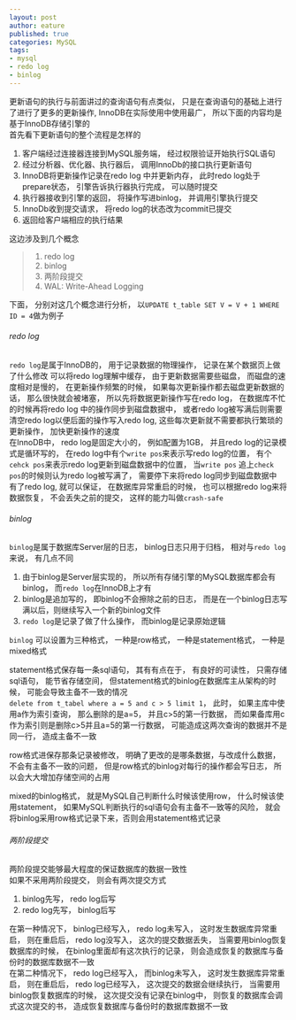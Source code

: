 ```yaml
---
layout: post
author: eature
published: true
categories: MySQL
tags:
- mysql
- redo log
- binlog
---
```


更新语句的执行与前面讲过的查询语句有点类似， 只是在查询语句的基础上进行了进行了更多的更新操作, InnoDB在实际使用中使用最广， 所以下面的内容均是基于InnoDB存储引擎的    
首先看下更新语句的整个流程是怎样的  
1. 客户端经过连接器连接到MySQL服务端， 经过权限验证开始执行SQL语句
2. 经过分析器、优化器、执行器后， 调用InnoDb的接口执行更新语句
3. InnoDB将更新操作记录在redo log 中并更新内存， 此时redo log处于prepare状态， 引擎告诉执行器执行完成， 可以随时提交
4. 执行器接收到引擎的返回， 将操作写进binlog， 并调用引擎执行提交
5. InnoDb收到提交请求， 将redo log的状态改为commit已提交
6. 返回给客户端相应的执行结果  

这边涉及到几个概念
> 1. redo log
> 2. binlog
> 3. 两阶段提交
> 4. WAL: Write-Ahead Logging

下面， 分别对这几个概念进行分析， 以`UPDATE t_table SET V = V + 1 WHERE ID = 4`做为例子  
###### redo log
`redo log`是属于InnoDB的， 用于记录数据的物理操作， 记录在某个数据页上做了什么修改
可以将redo log理解中缓存， 由于更新数据需要些磁盘， 而磁盘的速度相对是慢的， 在更新操作频繁的时候， 如果每次更新操作都去磁盘更新数据的话， 那么很快就会被堵塞， 所以先将数据更新操作写在redo log， 在数据库不忙的时候再将redo log 中的操作同步到磁盘数据中， 或者redo log被写满后则需要清空redo log以便后面的操作写入redo log, 这些每次更新就不需要都执行繁琐的更新操作， 加快更新操作的速度  
在InnoDB中， redo log是固定大小的， 例如配置为1GB， 并且redo log的记录模式是循环写的， 在redo log中有个`write pos`来表示写redo log的位置， 有个`cehck pos`来表示redo log更新到磁盘数据中的位置， 当`write pos` 追上`check pos`的时候则认为redo log被写满了， 需要停下来将redo log同步到磁盘数据中  
有了redo log, 就可以保证， 在数据库异常重启的时候， 也可以根据redo log来将数据恢复， 不会丢失之前的提交， 这样的能力叫做`crash-safe`
###### binlog
`binlog`是属于数据库Server层的日志， binlog日志只用于归档， 相对与`redo log`来说， 有几点不同  
1. 由于binlog是Server层实现的， 所以所有存储引擎的MySQL数据库都会有binlog， 而`redo log`在InnoDB上才有
2. binlog是追加写的， 即binlog不会擦除之前的日志， 而是在一个binlog日志写满以后，则继续写入一个新的binlog文件  
3. `redo log`是记录了做了什么操作， 而binlog是记录原始逻辑  

`binlog` 可以设置为三种格式， 一种是row格式， 一种是statement格式， 一种是mixed格式  

statement格式保存每一条sql语句， 其有有点在于， 有良好的可读性， 只需存储sql语句， 能节省存储空间， 但statement格式的binlog在数据库主从架构的时候， 可能会导致主备不一致的情况  
`delete from t_tabel where a = 5 and c > 5 limit 1`， 此时， 如果主库中使用a作为索引查询， 那么删除的是a=5， 并且c>5的第一行数据， 而如果备库用c作为索引则是删除c>5并且a=5的第一行数据， 可能造成这两次查询的数据并不是同一行， 造成主备不一致
  
row格式进保存那条记录被修改， 明确了更改的是哪条数据，与改成什么数据，不会有主备不一致的问题， 但是row格式的binlog对每行的操作都会写日志， 所以会大大增加存储空间的占用  

mixed的binlog格式， 就是MySQL自己判断什么时候该使用row， 什么时候该使用statement， 如果MySQL判断执行的sql语句会有主备不一致等的风险， 就会将binlog采用row格式记录下来，否则会用statement格式记录

###### 两阶段提交

两阶段提交能够最大程度的保证数据库的数据一致性  
如果不采用两阶段提交， 则会有两次提交方式  
1. binlog先写， redo log后写
2. redo log先写， binlog后写

在第一种情况下， binlog已经写入， redo log未写入， 这时发生数据库异常重启， 则在重启后， redo log没写入， 这次的提交数据丢失， 当需要用binlog恢复数据库的时候， 在binlog里面却有这次执行的记录， 则会造成恢复的数据库与备份时的数据库数据不一致  
在第二种情况下， redo log已经写入， 而binlog未写入， 这时发生数据库异常重启， 则在重启后， redo log已经写入， 这次提交的数据会继续执行， 当需要用binlog恢复数据库的时候， 这次提交没有记录在binlog中， 则恢复的数据库会调式这次提交的书， 造成恢复数据库与备份时的数据库数据不一致  


 
